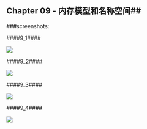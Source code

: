 ## Chapter 09 - 内存模型和名称空间##

###screenshots:

####9_1####

![](https://github.com/PytLab/Cpp-Primer-Plus/blob/master/ch09/screenshots/9_1.gif)

####9_2####

![](https://github.com/PytLab/Cpp-Primer-Plus/blob/master/ch09/screenshots/9_2.gif)

####9_3####

![](https://github.com/PytLab/Cpp-Primer-Plus/blob/master/ch09/screenshots/9_3.gif)

####9_4####

![](https://github.com/PytLab/Cpp-Primer-Plus/blob/master/ch09/screenshots/9_4.gif)

